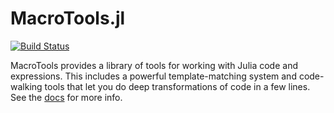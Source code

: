 # MacroTools.jl

[![Build Status](https://travis-ci.org/MikeInnes/MacroTools.jl.svg?branch=master)](https://travis-ci.org/MikeInnes/MacroTools.jl)

MacroTools provides a library of tools for working with Julia code and expressions. This includes a powerful template-matching system and code-walking tools that let you do deep transformations of code in a few lines. See the [docs](http://mikeinnes.github.io/MacroTools.jl/) for more info.
